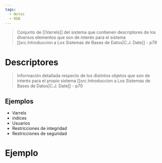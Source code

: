 ```yaml
---
tags:
  - Notes
  - RDB
---
```

>Conjunto de [[Varrels]] del sistema que contienen descriptores de los diversos elementos que son de interés para el sistema
>[[src.Introduccion a Los Sistemas de Bases de Datos|C.J. Date]] - p79

# Descriptores
>Información detallada respecto de los distintos objetos que son de interés para el propio sistema
>[[src.Introduccion a Los Sistemas de Bases de Datos|C.J. Date]] - p70

## Ejemplos
- Varrels 
- indices
- Usuarios
- Restricciones de integridad
- Restricciones de seguridad

# Ejemplo

